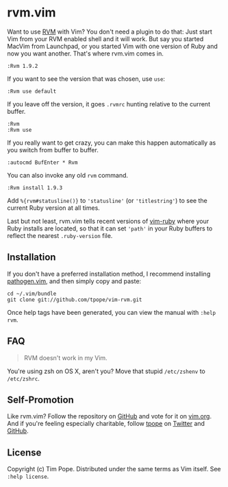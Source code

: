 # rvm.vim

Want to use [RVM](http://rvm.io) with Vim?  You don't
need a plugin to do that:  Just start Vim from your RVM enabled shell
and it will work.  But say you started MacVim from Launchpad, or you
started Vim with one version of Ruby and now you want another.  That's
where rvm.vim comes in.

    :Rvm 1.9.2

If you want to see the version that was chosen, use `use`:

    :Rvm use default

If you leave off the version, it goes `.rvmrc` hunting relative to the
current buffer.

    :Rvm
    :Rvm use

If you really want to get crazy, you can make this happen automatically
as you switch from buffer to buffer.

    :autocmd BufEnter * Rvm

You can also invoke any old `rvm` command.

    :Rvm install 1.9.3

Add `%{rvm#statusline()}` to `'statusline'` (or `'titlestring'`) to see
the current Ruby version at all times.

Last but not least, rvm.vim tells recent versions of [vim-ruby][] where your
Ruby installs are located, so that it can set `'path'` in your Ruby buffers to
reflect the nearest `.ruby-version` file.

[vim-ruby]: https://github.com/vim-ruby/vim-ruby

## Installation

If you don't have a preferred installation method, I recommend
installing [pathogen.vim](https://github.com/tpope/vim-pathogen), and
then simply copy and paste:

    cd ~/.vim/bundle
    git clone git://github.com/tpope/vim-rvm.git

Once help tags have been generated, you can view the manual with
`:help rvm`.

## FAQ

> RVM doesn't work in my Vim.

You're using zsh on OS X, aren't you?  Move that stupid `/etc/zshenv`
to `/etc/zshrc`.

## Self-Promotion

Like rvm.vim? Follow the repository on
[GitHub](https://github.com/tpope/vim-rvm) and vote for it on
[vim.org](http://www.vim.org/scripts/script.php?script_id=4269).  And if
you're feeling especially charitable, follow [tpope](http://tpo.pe/) on
[Twitter](http://twitter.com/tpope) and
[GitHub](https://github.com/tpope).

## License

Copyright (c) Tim Pope.  Distributed under the same terms as Vim itself.
See `:help license`.
